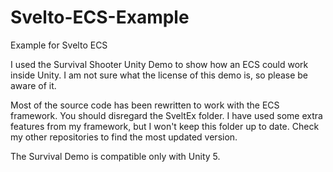 # Svelto-ECS-Example
Example for Svelto ECS

I used the Survival Shooter Unity Demo to show how an ECS could work inside Unity. I am not sure what the license of this demo is, so please be aware of it. 

Most of the source code has been rewritten to work with the ECS framework. You should disregard the SveltEx folder. I have used some extra features from my framework, but I won't keep this folder up to date. Check my other repositories to find the most updated version.

The Survival Demo is compatible only with Unity 5.
